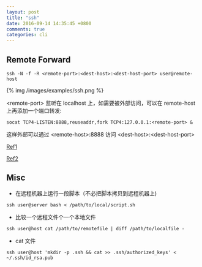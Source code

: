 ```yaml
---
layout: post
title: "ssh"
date: 2016-09-14 14:35:45 +0800
comments: true
categories: cli
---
```


## Remote Forward

`ssh -N -f -R <remote-port>:<dest-host>:<dest-host-port> user@remote-host`


{% img /images/examples/ssh.png %}

\<remote-port\> 监听在 localhost 上，如需要被外部访问，可以在 remote-host 上再添加一个端口转发:

`socat TCP4-LISTEN:8888,reuseaddr,fork TCP4:127.0.0.1:<remote-port> &`

这样外部可以通过 \<remote-host\>:8888 访问 \<dest-host\>:\<dest-host-port\>

[Ref1](http://www.ruanyifeng.com/blog/2011/12/ssh_port_forwarding.html)

[Ref2](http://www.liugj.com/2013/04/SSH-port-forwarding/)

## Misc

* 在远程机器上运行一段脚本（不必把脚本拷贝到远程机器上)

`ssh user@server bash < /path/to/local/script.sh`

* 比较一个远程文件个一个本地文件

`ssh user@host cat /path/to/remotefile | diff /path/to/localfile -`

* cat 文件

`ssh user@host 'mkdir -p .ssh && cat >> .ssh/authorized_keys' < ~/.ssh/id_rsa.pub `


